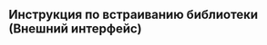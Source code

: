 Инструкция по встраиванию библиотеки (Внешний интерфейс)
--------------------------------------------------------

